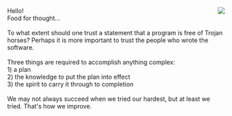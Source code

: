 <img align="right" src="https://i.imgur.com/lryIlZT.png"/>
Hello! <br> Food for thought... <br> <br>
To what extent should one trust a statement that a program is free of Trojan horses? Perhaps it is more important to trust the people who wrote the software. <br> <br>
Three things are required to accomplish anything complex: <br>
1) a plan <br>
2) the knowledge to put the plan into effect <br>
3) the spirit to carry it through to completion <br> <br> 
We may not always succeed when we tried our hardest, but at least we tried. That's how we improve. <br> <br>
